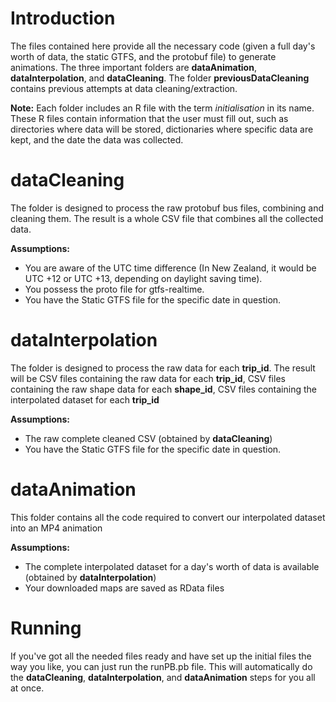 # Introduction
The files contained here provide all the necessary code (given a full day's worth of data, the static GTFS, and the protobuf file) to generate animations. The three important folders are **dataAnimation**, **dataInterpolation**, and **dataCleaning**. The folder **previousDataCleaning** contains previous attempts at data cleaning/extraction.

**Note:** Each folder includes an R file with the term *initialisation* in its name. These R files contain information that the user must fill out, such as directories where data will be stored, dictionaries where specific data are kept, and the date the data was collected.


# dataCleaning

The folder is designed to process the raw protobuf bus files, combining and cleaning them. The result is a whole CSV file that combines all the collected data.

**Assumptions:**  
- You are aware of the UTC time difference (In New Zealand, it would be UTC +12 or UTC +13, depending on daylight saving time).
- You possess the proto file for gtfs-realtime.
- You have the Static GTFS file for the specific date in question.

# dataInterpolation

The folder is designed to process the raw data for each **trip_id**. The result will be CSV files containing the raw data for each **trip_id**, CSV files containing the raw shape data for each **shape_id**, CSV files containing the interpolated dataset for each **trip_id**

**Assumptions:**  
- The raw complete cleaned CSV (obtained by **dataCleaning**)
- You have the Static GTFS file for the specific date in question.

# dataAnimation

This folder contains all the code required to convert our interpolated dataset into an MP4 animation

**Assumptions:**  
- The complete interpolated dataset for a day's worth of data is available (obtained by **dataInterpolation**)
- Your downloaded maps are saved as RData files



# Running
If you've got all the needed files ready and have set up the initial files the way you like, you can just run the runPB.pb file. This will automatically do the **dataCleaning**, **dataInterpolation**, and **dataAnimation** steps for you all at once.
